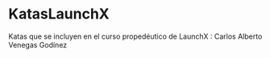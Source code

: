 # KatasLaunchX
Katas que se incluyen en el curso propedéutico de LaunchX : 
Carlos Alberto Venegas Godínez

